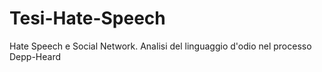 # Tesi-Hate-Speech
Hate Speech e Social Network. Analisi del linguaggio d'odio nel processo Depp-Heard
